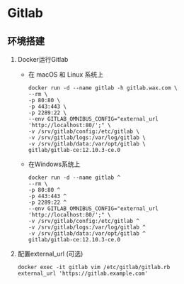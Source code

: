 # Gitlab

## 环境搭建

1. Docker运行Gitlab

    - 在 macOS 和 Linux 系统上

        ```shell
        docker run -d --name gitlab -h gitlab.wax.com \
        --rm \
        -p 80:80 \
        -p 443:443 \
        -p 2289:22 \
        --env GITLAB_OMNIBUS_CONFIG="external_url 'http://localhost:80/';" \
        -v /srv/gitlab/config:/etc/gitlab \
        -v /srv/gitlab/logs:/var/log/gitlab \
        -v /srv/gitlab/data:/var/opt/gitlab \
        gitlab/gitlab-ce:12.10.3-ce.0
        ```

    - 在Windows系统上

        ```shell
        docker run -d --name gitlab ^
        --rm \
        -p 80:80 ^
        -p 443:443 ^
        -p 2289:22 ^
        --env GITLAB_OMNIBUS_CONFIG="external_url 'http://localhost:80/';" \
        -v /srv/gitlab/config:/etc/gitlab ^
        -v /srv/gitlab/logs:/var/log/gitlab ^
        -v /srv/gitlab/data:/var/opt/gitlab ^
        gitlab/gitlab-ce:12.10.3-ce.0
        ```

2. 配置external_url (可选)

    ```shell
    docker exec -it gitlab vim /etc/gitlab/gitlab.rb
    external_url 'https://gitlab.example.com'
    ```
